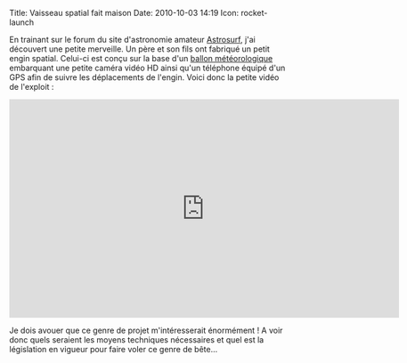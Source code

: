 Title: Vaisseau spatial fait maison
Date: 2010-10-03 14:19
Icon: rocket-launch

En trainant sur le forum du site d'astronomie amateur [Astrosurf](http://www.astrosurf.com),
j'ai découvert une petite merveille. Un père et son fils ont fabriqué un
petit engin spatial. Celui-ci est conçu sur la base d'un [ballon
météorologique](http://fr.wikipedia.org/wiki/Ballon_sonde) embarquant une petite caméra vidéo HD ainsi qu'un
téléphone équipé d'un GPS afin de suivre les déplacements de l'engin.
Voici donc la petite vidéo de l'exploit :

<iframe src="http://player.vimeo.com/video/15091562" frameborder="0" width="700" height="393"></iframe>

Je dois avouer que ce genre de projet m'intéresserait énormément ! A
voir donc quels seraient les moyens techniques nécessaires et quel est
la législation en vigueur pour faire voler ce genre de bête...
